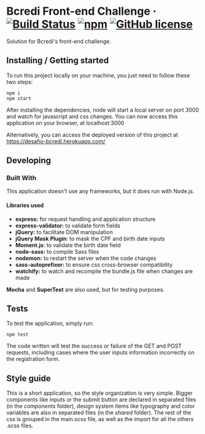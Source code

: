 # Bcredi Front-end Challenge &middot; [![Build Status](https://img.shields.io/travis/npm/npm/latest.svg?style=flat-square)](https://travis-ci.org/npm/npm) [![npm](https://img.shields.io/npm/v/npm.svg?style=flat-square)](https://www.npmjs.com/package/npm) [![GitHub license](https://img.shields.io/badge/license-MIT-blue.svg?style=flat-square)](https://github.com/your/your-project/blob/master/LICENSE)

Solution for Bcredi's front-end challenge.

## Installing / Getting started

To run this project locally on your machine, you just need to follow these two steps:

```shell
npm i
npm start
```

After installing the dependencies, node will start a local server on port 3000 and watch for javascript and css changes. You can now access this application on your browser, at localhost:3000

Alternatively, you can access the deployed version of this project at https://desafio-bcredi.herokuapp.com/

## Developing

### Built With
This application doesn't use any frameworks, but it does run with Node.js. 

#### Libraries used

- **express:** for request handling and application structure
- **express-validator:** to validate form fields
- **jQuery:** to facilitate DOM manipulation
- **jQuery Mask Plugin**: to mask the CPF and birth date inputs
- **Moment.js**: to validate the birth date field
- **node-sass:** to compile Sass files
- **nodemon:** to restart the server when the code changes
- **sass-autoprefixer:** to ensure css cross-browser compatibility
- **watchify:** to watch and recompile the bundle.js file when changes are made

**Mocha** and **SuperTest** are also used, but for testing purposes.

## Tests

To test the application, simply run:

```shell
npm test
```

The code written will test the success or failure of the GET and POST requests, including cases where the user inputs information incorrectly on the registration form.

## Style guide

This is a short application, so the style organization is very simple. Bigger components like inputs or the submit button are declared in separated files (in the *components* folder), design system items like typography and color variables are also in separated files (in the *shared* folder). The rest of the css is grouped in the main.scss file, as well as the import for all the others .scss files. 
